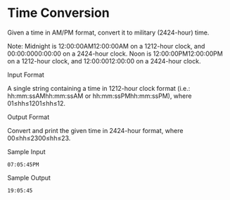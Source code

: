 Time Conversion
=============

Given a time in AM/PM format, convert it to military (2424-hour) time.

Note: Midnight is 12:00:00AM12:00:00AM on a 1212-hour clock, and 00:00:0000:00:00 on a 2424-hour clock. Noon is 12:00:00PM12:00:00PM on a 1212-hour clock, and 12:00:0012:00:00 on a 2424-hour clock.

Input Format

A single string containing a time in 1212-hour clock format (i.e.: hh:mm:ssAMhh:mm:ssAM or hh:mm:ssPMhh:mm:ssPM), where 01≤hh≤1201≤hh≤12.

Output Format

Convert and print the given time in 2424-hour format, where 00≤hh≤2300≤hh≤23.

Sample Input
```
07:05:45PM
```
Sample Output
```
19:05:45
```